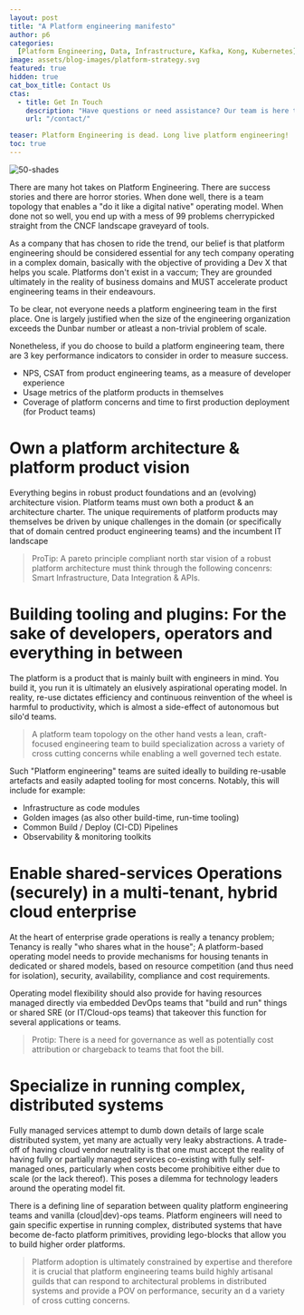 ```yaml
---
layout: post
title: "A Platform engineering manifesto"
author: p6
categories:
  [Platform Engineering, Data, Infrastructure, Kafka, Kong, Kubernetes]
image: assets/blog-images/platform-strategy.svg
featured: true
hidden: true
cat_box_title: Contact Us
ctas:
  - title: Get In Touch
    description: "Have questions or need assistance? Our team is here to help"
    url: "/contact/"

teaser: Platform Engineering is dead. Long live platform engineering!
toc: true
---
```


![50-shades](/blog/assets/blog-images/50-shades.jpg "50 Shades of DevOps")

There are many hot takes on Platform Engineering. There are success stories and there are horror stories. When done well, there is a team topology that enables a "do it like a digital native" operating model. When done not so well, you end up with a mess of 99 problems cherrypicked straight from the CNCF landscape graveyard of tools.

As a company that has chosen to ride the trend, our belief is that platform engineering should be considered essential for any tech company operating in a complex domain, basically with the objective of providing a Dev X that helps you scale. Platforms don't exist in a vaccum; They are grounded ultimately in the reality of business domains and MUST accelerate product engineering teams in their endeavours.

To be clear, not everyone needs a platform engineering team in the first place. One is largely justified when the size of the engineering organization exceeds the Dunbar number or atleast a non-trivial problem of scale.

Nonetheless, if you do choose to build a platform engineering team, there are 3 key performance indicators to consider in order to measure success.

- NPS, CSAT from product engineering teams, as a measure of developer experience
- Usage metrics of the platform products in themselves
- Coverage of platform concerns and time to first production deployment (for Product teams)

# Own a platform architecture & platform product vision

Everything begins in robust product foundations and an (evolving) architecture vision. Platform teams must own both a product & an architecture charter. The unique requirements of platform products may themselves be driven by unique challenges in the domain (or specifically that of domain centred product engineering teams) and the incumbent IT landscape

> ProTip: A pareto principle compliant north star vision of a robust platform architecture must think through the following concenrs: Smart Infrastructure, Data Integration & APIs.

# Building tooling and plugins: For the sake of developers, operators and everything in between

The platform is a product that is mainly built with engineers in mind. You build it, you run it is ultimately an elusively aspirational operating model. In reality, re-use dictates efficiency and continuous reinvention of the wheel is harmful to productivity, which is almost a side-effect of autonomous but silo'd teams.

> A platform team topology on the other hand vests a lean, craft-focused engineering team to build specialization across a variety of cross cutting concerns while enabling a well governed tech estate.

Such "Platform engineering" teams are suited ideally to building re-usable artefacts and easily adapted tooling for most concerns. Notably, this will include for example:

- Infrastructure as code modules
- Golden images (as also other build-time, run-time tooling)
- Common Build / Deploy (CI-CD) Pipelines
- Observability & monitoring toolkits

# Enable shared-services Operations (securely) in a multi-tenant, hybrid cloud enterprise

At the heart of enterprise grade operations is really a tenancy problem; Tenancy is really "who shares what in the house"; A platform-based operating model needs to provide mechanisms for housing tenants in dedicated or shared models, based on resource competition (and thus need for isolation), security, availability, compliance and cost requirements.

Operating model flexibility should also provide for having resources managed directly via embedded DevOps teams that "build and run" things or shared SRE (or IT/Cloud-ops teams) that takeover this function for several applications or teams.

> Protip: There is a need for governance as well as potentially cost attribution or chargeback to teams that foot the bill.

# Specialize in running complex, distributed systems

Fully managed services attempt to dumb down details of large scale distributed system, yet many are actually very leaky abstractions. A trade-off of having cloud vendor neutrality is that one must accept the reality of having fully or partially managed services co-existing with fully self-managed ones, particularly when costs become prohibitive either due to scale (or the lack thereof). This poses a dilemma for technology leaders around the operating model fit.

There is a defining line of separation between quality platform engineering teams and vanilla (cloud\|dev)-ops teams. Platform engineers will need to gain specific expertise in running complex, distributed systems that have become de-facto platform primitives, providing lego-blocks that allow you to build higher order platforms.

> Platform adoption is ultimately constrained by expertise and therefore it is crucial that platform engineering teams build highly artisanal guilds that can respond to architectural problems in distributed systems and provide a POV on performance, security an d a variety of cross cutting concerns.
